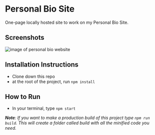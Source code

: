 # Personal Bio Site
One-page locally hosted site to work on my Personal Bio Site.

## Screenshots
![image of personal bio website](https://raw.githubusercontent.com/bobbybaxter/personal-bio-site/master/src/assets/images/personal-bio-site-screenshot.png)

## Installation Instructions
- Clone down this repo
- at the root of the project, run `npm install`

## How to Run
- In your terminal, type `npm start`

***Note**: If you want to make a production build of this project type `npm run build`.  This will create a folder called build with all the minified code you need.*
